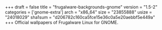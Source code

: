 +++
draft = false
title = "frugalware-backgrounds-gnome"
version = "1.5-2"
categories = ['gnome-extra']
arch = "x86_64"
size = "23855888"
usize = "24018029"
sha1sum = "d206782c160ca5fce15e36c0a5e20aebbf5e449a"
+++
Official wallpapers of Frugalware Linux for GNOME.